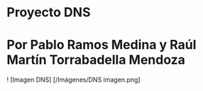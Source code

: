 # Proyecto DNS
# Por Pablo Ramos Medina y Raúl Martín Torrabadella Mendoza

! [Imagen DNS] [/Imágenes/DNS imagen.png]

